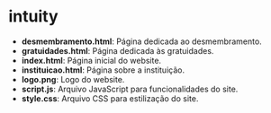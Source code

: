 # intuity
- **desmembramento.html**: Página dedicada ao desmembramento.
- **gratuidades.html**: Página dedicada às gratuidades.
- **index.html**: Página inicial do website.
- **instituicao.html**: Página sobre a instituição.
- **logo.png**: Logo do website.
- **script.js**: Arquivo JavaScript para funcionalidades do site.
- **style.css**: Arquivo CSS para estilização do site.

